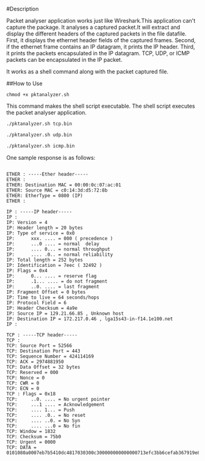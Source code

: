 #Description

Packet analyser application works just like Wireshark.This application can't capture the package.
It analyses a captured packet.It will extract and display the different headers of the captured packets in the file datafile. First, it displays the ethernet header fields of the captured frames. Second, if the ethernet frame contains an IP datagram, it prints the IP header. Third, it prints the packets encapsulated in the IP datagram. TCP, UDP, or ICMP packets can be encapsulated in the IP packet.

It works as a shell command along with the packet captured file.

##How to Use

```commandline
chmod +x pktanalyzer.sh

```
This command makes the shell script executable. The shell script executes the packet analyser application.

```bash
./pktanalyzer.sh tcp.bin
```
```bash
./pktanalyzer.sh udp.bin
```
```bash
./pktanalyzer.sh icmp.bin
```
 One sample response is as follows:
 
```

ETHER : -----Ether header-----
ETHER :
ETHER: Destination MAC = 00:00:0c:07:ac:01
ETHER: Source MAC = c0:14:3d:d5:72:8b
ETHER: EtherType = 0800 (IP)
ETHER :

IP : -----IP header-----
IP :
IP: Version = 4
IP: Header length = 20 bytes
IP: Type of service = 0x0
IP:      xxx. .... = 000 ( precedence )
IP:      ...0 .... = normal  delay
IP:      .... 0... = normal throughput
IP:      .... .0.. = normal reliability
IP: Total length = 252 bytes
IP: Identification = 7eec ( 32492 )
IP: Flags = 0x4
IP:      0... .... = reserve flag
IP:      .1... .... = do not fragment
IP:      ..0. .... = last fragment
IP: Fragment Offset = 0 bytes
IP: Time to live = 64 seconds/hops
IP: Protocol Field = 6
IP: Header Checksum = 4a9e
IP: Source IP = 129.21.66.85 , Unknown host
IP: Destination IP = 172.217.0.46 , lga15s43-in-f14.1e100.net
IP :

TCP : -----TCP header-----
TCP :
TCP: Source Port = 52566
TCP: Destination Port = 443
TCP: Sequence Number = 424114169
TCP: ACK = 2974881950
TCP: Data Offset = 32 bytes
TCP: Reserved = 000
TCP: Nonce = 0
TCP: CWR = 0
TCP: ECN = 0
TCP : Flags = 0x18
TCP:     ..0. .... = No urgent pointer
TCP:     ...1 .... = Acknowledgement
TCP:     .... 1... = Push
TCP:     .... .0.. = No reset
TCP:     .... ..0. = No Syn
TCP:     .... ...0 = No fin
TCP: Window = 1832
TCP: Checksum = 75b0
TCP: Urgent = 0000
TCP: DATA = 0101080a0007eb7b5410dc4817030300c300000000000000713efc3bb6cefab367919e87b9ac681c2696dc87a4e28f7cbbb2adb3bda33fbf37b2e19a9d8ca5b08ca559bd9ebf2f98558f9cad93ffc367993afc80c8c9ea6638fb972ff947f398409a4e6d5df5b9c83a9ddfe6068e4208ccc358cf34efe5655ae92baaf9fce57fc562a57ff6104ddb9b3d04ea564f1630054e7191d120c8823e21a0b93f7a4893c5a476f494d6a89d8fd8859623469aeea1ff33579855a0b330b029052cf657197a1744838229e8aa81f4c4b29391a69f6b8aed17```
```
